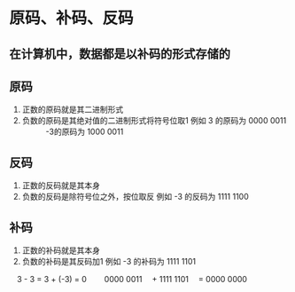 # 原码、补码、反码

## 在计算机中，数据都是以补码的形式存储的

## 原码
1. 正数的原码就是其二进制形式
2. 负数的原码是其绝对值的二进制形式将符号位取1
例如 3 的原码为 0000 0011
 &emsp;&emsp;&emsp;-3的原码为 1000 0011

## 反码
1. 正数的反码就是其本身
2. 负数的反码是除符号位之外，按位取反
例如 -3 的反码为 1111 1100
## 补码
1. 正数的补码就是其本身
2. 负数的补码是其反码加1
例如 -3 的补码为 1111 1101

&emsp;3 - 3 = 3 + (-3) = 0
&emsp;&emsp;0000 0011
&emsp;+&nbsp;1111 1101
&emsp;=&nbsp;0000 0000
‍

‍
<!--stackedit_data:
eyJoaXN0b3J5IjpbLTE4MTY0NjQyMjddfQ==
-->